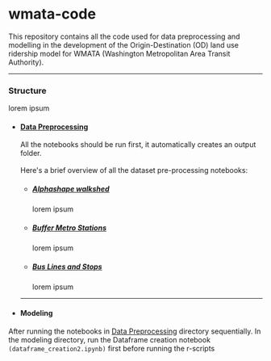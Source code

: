 # wmata-code
This repository contains all the code used for data preprocessing and modelling in the development of the Origin-Destination (OD) land use ridership model for WMATA (Washington Metropolitan Area Transit Authority).

<hr />

### Structure
lorem ipsum 

- #### [Data Preprocessing](https://github.com/GEOSMASH/wmata-code/tree/main/Data%20Preprocessing) 
  All the notebooks should be run first, it automatically creates an output folder.
  <br/>
  <br/>
  Here's a brief overview of all the dataset  pre-processing notebooks:
  - ##### [Alphashape walkshed](https://github.com/GEOSMASH/wmata-code/tree/main/Data%20Preprocessing/Alphashape%20Walkshed)
    lorem ipsum
 
  - ##### [Buffer Metro Stations](https://github.com/GEOSMASH/wmata-code/tree/main/Data%20Preprocessing/Buffer%20Metro%20Station)
    lorem ipsum
 
  - ##### [Bus Lines and Stops](https://github.com/GEOSMASH/wmata-code/tree/main/Data%20Preprocessing/Bus%20Lines%20and%20Stops)
    lorem ipsum

  ***

- #### Modeling
After running the notebooks in [Data Preprocessing](https://github.com/GEOSMASH/wmata-code/tree/main/Data%20Preprocessing) directory sequentially. In the modeling directory, run the Dataframe creation notebook ```(dataframe_creation2.ipynb)``` first before running the r-scripts
